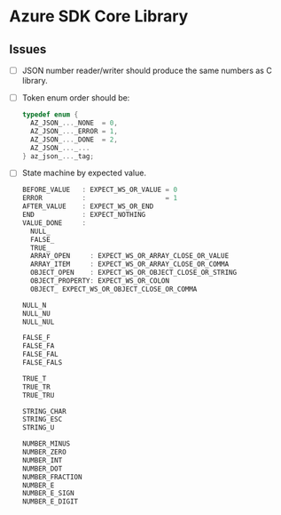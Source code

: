 # Azure SDK Core Library

## Issues

- [ ] JSON number reader/writer should produce the same numbers as C library.
- [ ] Token enum order should be:

  ```c
  typedef enum {
    AZ_JSON_..._NONE  = 0,
    AZ_JSON_..._ERROR = 1,
    AZ_JSON_..._DONE  = 2,
    AZ_JSON_..._...
  } az_json_..._tag;
  ```

- [ ] State machine by expected value.

  ```c
  BEFORE_VALUE   : EXPECT_WS_OR_VALUE = 0
  ERROR          :                    = 1
  AFTER_VALUE    : EXPECT_WS_OR_END
  END            : EXPECT_NOTHING
  VALUE_DONE     :
    NULL_
    FALSE_
    TRUE_
    ARRAY_OPEN     : EXPECT_WS_OR_ARRAY_CLOSE_OR_VALUE
    ARRAY_ITEM     : EXPECT_WS_OR_ARRAY_CLOSE_OR_COMMA
    OBJECT_OPEN    : EXPECT_WS_OR_OBJECT_CLOSE_OR_STRING
    OBJECT_PROPERTY: EXPECT_WS_OR_COLON
    OBJECT_ EXPECT_WS_OR_OBJECT_CLOSE_OR_COMMA

  NULL_N
  NULL_NU
  NULL_NUL

  FALSE_F
  FALSE_FA
  FALSE_FAL
  FALSE_FALS

  TRUE_T
  TRUE_TR
  TRUE_TRU

  STRING_CHAR
  STRING_ESC
  STRING_U

  NUMBER_MINUS
  NUMBER_ZERO
  NUMBER_INT
  NUMBER_DOT
  NUMBER_FRACTION
  NUMBER_E
  NUMBER_E_SIGN
  NUMBER_E_DIGIT
  ```
